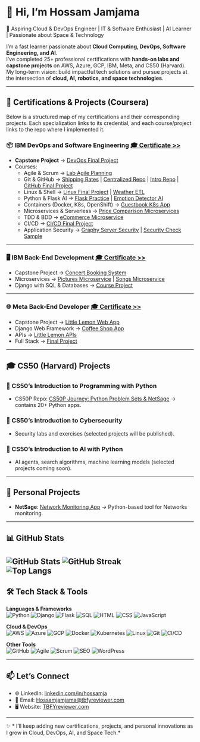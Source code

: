 # 👋 Hi, I’m Hossam Jamjama  

🚀 Aspiring Cloud & DevOps Engineer | IT & Software Enthusiast | AI Learner | Passionate about Space & Technology  

I’m a fast learner passionate about **Cloud Computing, DevOps, Software Engineering, and AI**.  
I’ve completed 25+ professional certifications with **hands-on labs and capstone projects** on AWS, Azure, GCP, IBM, Meta, and CS50 (Harvard).  
My long-term vision: build impactful tech solutions and pursue projects at the intersection of **cloud, AI, robotics, and space technologies**.  

---

## 📂 Certifications & Projects (Coursera)

Below is a structured map of my certifications and their corresponding projects. Each specialization links to its credential, and each course/project links to the repo where I implemented it.

### 📦 IBM DevOps and Software Engineering [🎓 Certificate >>](https://coursera.org/share/cf04964ea8bddf648cf31d960937586a)  
- **Capstone Project** → [DevOps Final Project](https://github.com/HossamJa/devops-capstone-project)  
- Courses:  
  - Agile & Scrum → [Lab Agile Planning](https://github.com/HossamJa/lab-agile-planning)  
  - Git & GitHub → [Shipping Rates](https://github.com/HossamJa/LogisticsShippingRates) | [Centralized Repo](https://github.com/HossamJa/Centralized-repository-shipping_calculations) | [Intro Repo](https://github.com/HossamJa/jbbmo-Introduction-to-Git-and-GitHub) | [GitHub Final Project](https://github.com/HossamJa/IBM_Git_and_Github_Final_Project-Part-1-GitHub-UI)  
  - Linux & Shell → [Linux Final Project](https://github.com/HossamJa/IBM-Linux-Commands-Shell-Scripts-Final-Project) | [Weather ETL](https://github.com/HossamJa/Historical-Weather-Forecast-Comparison-to-Actuals)  
  - Python & Flask AI → [Flask Practice](https://github.com/HossamJa/flask-practice-project-emb-ai-application) | [Emotion Detector AI](https://github.com/HossamJa/IBM_Python_and_Flask_Final_project-Emotion_Detector_AI_Based_Web_App)  
  - Containers (Docker, K8s, OpenShift) → [Guestbook K8s App](https://github.com/HossamJa/guestbook-app-docker-k8s-autoscale-ibmcloud)  
  - Microservices & Serverless → [Price Comparison Microservices](https://github.com/HossamJa/product-price-comparison-microservices-ibm-codeengine)  
  - TDD & BDD → [eCommerce Microservice](https://github.com/HossamJa/tdd-bdd-final-project)  
  - CI/CD → [CI/CD Final Project](https://github.com/HossamJa/ci-cd-final-project)  
  - Application Security → [Graphy Server Security](https://github.com/HossamJa/graphy_server_security_lab) | [Security Check Sample](https://github.com/HossamJa/IBM-Application-Security-SecurityCheckSample)  

---

### 🖥 IBM Back-End Development [🎓 Certificate >>](https://coursera.org/share/d6c7d7cf5df6f4f44ff92c630587ebee)  
- Capstone Project → [Concert Booking System](https://github.com/HossamJa/Back-end-Development-Capstone)  
- Microservices → [Pictures Microservice](https://github.com/HossamJa/Back-End-Development-Pictures) | [Songs Microservice](https://github.com/HossamJa/Back-End-Development-Songs)  
- Django with SQL & Databases → [Course Project](https://github.com/HossamJa/django-cloud-app-with-database)  

---

### 🌐 Meta Back-End Developer [🎓 Certificate >>](https://coursera.org/share/425703a1448c9555404400e798632202)  
- Capstone Project → [Little Lemon Web App](https://github.com/HossamJa/LittleLemon-Meta-Capstone-Project)  
- Django Web Framework → [Coffee Shop App](https://github.com/HossamJa/Meta-design-and-build-a-simple-Django-app)  
- APIs → [Little Lemon APIs](https://github.com/HossamJa/Meta-APIs-final-project)  
- Full Stack → [Final Project](https://github.com/HossamJa/Meta-The-Full-Stack-final-project)  

---

## 🎓 CS50 (Harvard) Projects

### 📘 CS50’s Introduction to Programming with Python  
- CS50P Repo: [CS50P Journey: Python Problem Sets & NetSage](https://github.com/HossamJa/CS50P-Journey-Python-Problem-Sets-and-NetSage) → contains 20+ Python apps.

### 🔐 CS50’s Introduction to Cybersecurity  
- Security labs and exercises (selected projects will be published).  

### 🤖 CS50’s Introduction to AI with Python  
- AI agents, search algorithms, machine learning models (selected projects coming soon).  

---

## 🌟 Personal Projects  

- **NetSage**: [Network Monitoring App](https://github.com/HossamJa/NetSage-Network-Monitoring-Tool) → Python-based tool for Networks monitoring.  

---

## 📊 GitHub Stats  

![GitHub Stats](https://github-readme-stats.vercel.app/api?username=HossamJa&show_icons=true&theme=tokyonight)   ![GitHub Streak](https://github-readme-streak-stats.herokuapp.com/?user=HossamJa&theme=tokyonight)  
![Top Langs](https://github-readme-stats.vercel.app/api/top-langs/?username=HossamJa&layout=compact&theme=tokyonight)
---

## 🛠️ Tech Stack & Tools  

**Languages & Frameworks**  
![Python](https://img.shields.io/badge/-Python-blue?logo=python) 
![Django](https://img.shields.io/badge/-Django-darkgreen?logo=django) 
![Flask](https://img.shields.io/badge/-Flask-black?logo=flask) 
![SQL](https://img.shields.io/badge/-SQL-lightgrey?logo=postgresql) 
![HTML](https://img.shields.io/badge/-HTML-orange?logo=html5) 
![CSS](https://img.shields.io/badge/-CSS-blue?logo=css3) 
![JavaScript](https://img.shields.io/badge/-JavaScript-yellow?logo=javascript)  

**Cloud & DevOps**  
![AWS](https://img.shields.io/badge/-AWS-orange?logo=amazonaws) 
![Azure](https://img.shields.io/badge/-Azure-blue?logo=microsoftazure) 
![GCP](https://img.shields.io/badge/-Google_Cloud-blue?logo=googlecloud) 
![Docker](https://img.shields.io/badge/-Docker-blue?logo=docker) 
![Kubernetes](https://img.shields.io/badge/-Kubernetes-blue?logo=kubernetes) 
![Linux](https://img.shields.io/badge/-Linux-black?logo=linux) 
![Git](https://img.shields.io/badge/-Git-red?logo=git) 
![CI/CD](https://img.shields.io/badge/-CI/CD-yellowgreen)  

**Other Tools**  
![GitHub](https://img.shields.io/badge/-GitHub-black?logo=github) 
![Agile](https://img.shields.io/badge/-Agile-blue) 
![Scrum](https://img.shields.io/badge/-Scrum-lightblue) 
![SEO](https://img.shields.io/badge/-SEO-brightgreen) 
![WordPress](https://img.shields.io/badge/-WordPress-blue?logo=wordpress)   

---

## 📫 Let’s Connect  

- 🌐 LinkedIn: [linkedin.com/in/hossamja](https://linkedin.com/in/hossam-jamjama)  
- 📧 Email: Hossamjamjama@tbfyreviewer.com  
- 🖥️ Website: [TBFYreviewer.com](http://TBFYreviewer.com)  

---

✨ * I’ll keep adding new certifications, projects, and personal innovations as I grow in Cloud, DevOps, AI, and Space Tech.*  

